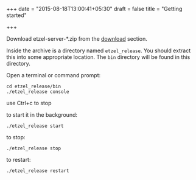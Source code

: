 +++
date = "2015-08-18T13:00:41+05:30"
draft = false
title = "Getting started"

+++

Download etzel-server-*.zip from the [download](/downloads/) section.

Inside the archive is a directory named `etzel_release`. You should extract this into some appropriate location. The `bin` directory will be found in this directory.

Open a terminal or command prompt:
````
cd etzel_release/bin
./etzel_release console

````
use Ctrl+c to stop

to start it in the background:

````
./etzel_release start
````

to stop:

````
./etzel_release stop
````


to restart:

````
./etzel_release restart
````


